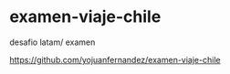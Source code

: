 # examen-viaje-chile
 desafio latam/ examen


https://github.com/yojuanfernandez/examen-viaje-chile
